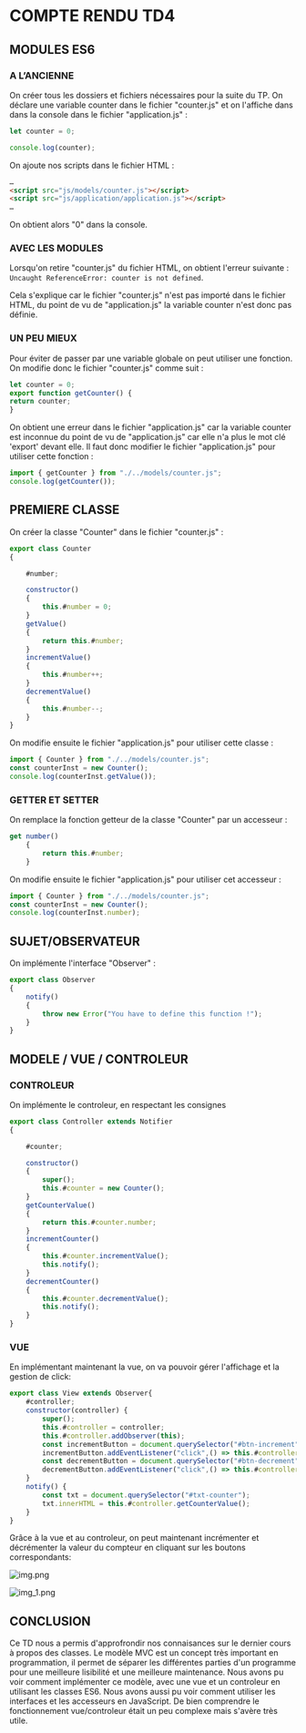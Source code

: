 # COMPTE RENDU TD4

## MODULES ES6

### A L’ANCIENNE
On créer tous les dossiers et fichiers nécessaires pour la suite du TP.
On déclare une variable counter dans le fichier "counter.js" et on l'affiche dans dans la console dans le fichier "application.js" :
```javascript
let counter = 0;
```
```javascript
console.log(counter);
```
On ajoute nos scripts dans le fichier HTML :
```html
…
<script src="js/models/counter.js"></script>
<script src="js/application/application.js"></script>
…
```
On obtient alors "0" dans la console.
### AVEC LES MODULES
Lorsqu'on retire "counter.js" du fichier HTML, on obtient l'erreur suivante : ```Uncaught ReferenceError: counter is not defined```.

Cela s'explique car le fichier "counter.js" n'est pas importé dans le fichier HTML, du point de vu de "application.js" la variable counter n'est donc pas définie.
### UN PEU MIEUX
Pour éviter de passer par une variable globale on peut utiliser une fonction. On modifie donc le fichier "counter.js" comme suit :
```javascript
let counter = 0;
export function getCounter() {
return counter;
}
```
On obtient une erreur dans le fichier "application.js" car la variable counter est inconnue du point de vu de "application.js" car elle n'a plus le mot clé 'export' devant elle.
Il faut donc modifier le fichier "application.js" pour utiliser cette fonction :
```javascript
import { getCounter } from "./../models/counter.js";
console.log(getCounter());
```
## PREMIERE CLASSE
On créer la classe "Counter" dans le fichier "counter.js" :
```javascript
export class Counter
{

    #number;

    constructor()
    {
        this.#number = 0;
    }
    getValue()
    {
        return this.#number;
    }
    incrementValue()
    {
        this.#number++;
    }
    decrementValue()
    {
        this.#number--;
    }
}
```
On modifie ensuite le fichier "application.js" pour utiliser cette classe :
```javascript
import { Counter } from "./../models/counter.js";
const counterInst = new Counter();
console.log(counterInst.getValue());
```
### GETTER ET SETTER
On remplace la fonction getteur de la classe "Counter" par un accesseur :
```javascript
get number()
    {
        return this.#number;
    }
```
On modifie ensuite le fichier "application.js" pour utiliser cet accesseur :
```javascript
import { Counter } from "./../models/counter.js";
const counterInst = new Counter();
console.log(counterInst.number);
```

## SUJET/OBSERVATEUR
On implémente  l'interface "Observer" :
```javascript
export class Observer
{
    notify()
    {
        throw new Error("You have to define this function !");
    }
}
```

## MODELE / VUE / CONTROLEUR

### CONTROLEUR
On implémente le controleur, en respectant les consignes
```javascript
export class Controller extends Notifier
{

    #counter;

    constructor()
    {
        super();
        this.#counter = new Counter();
    }
    getCounterValue()
    {
        return this.#counter.number;
    }
    incrementCounter()
    {
        this.#counter.incrementValue();
        this.notify();
    }
    decrementCounter()
    {
        this.#counter.decrementValue();
        this.notify();
    }
}
```
### VUE
 En implémentant maintenant la vue, on va pouvoir gérer l'affichage et la gestion de click:
```javascript
export class View extends Observer{
    #controller;
    constructor(controller) {
        super();
        this.#controller = controller;
        this.#controller.addObserver(this);
        const incrementButton = document.querySelector("#btn-increment");
        incrementButton.addEventListener("click",() => this.#controller.incrementCounter());
        const decrementButton = document.querySelector("#btn-decrement");
        decrementButton.addEventListener("click",() => this.#controller.decrementCounter());
    }
    notify() {
        const txt = document.querySelector("#txt-counter");
        txt.innerHTML = this.#controller.getCounterValue();
    }
}
```

Grâce à la vue et au controleur, on peut maintenant incrémenter et décrémenter la valeur du compteur en cliquant sur les boutons correspondants:

![img.png](src/img.png)

![img_1.png](src/img_1.png)

## CONCLUSION

Ce TD nous a permis d'approfrondir nos connaisances sur le dernier cours à propos des classes.
Le modèle MVC est un concept très important en programmation, il permet de séparer les différentes parties d'un programme pour une meilleure lisibilité et une meilleure maintenance.
Nous avons pu voir comment implémenter ce modèle, avec une vue et un controleur en utilisant les classes ES6.
Nous avons aussi pu voir comment utiliser les interfaces et les accesseurs en JavaScript.
De bien comprendre le fonctionnement vue/controleur était un peu complexe mais s'avère très utile.